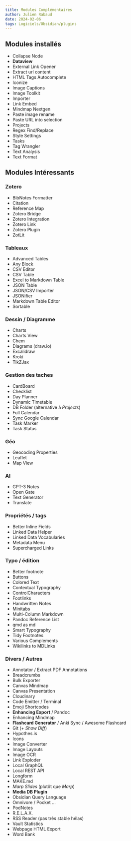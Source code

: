 ```yaml
---
title: Modules Complémentaires
author: Julien Rabaud
date: 2024-02-06
tags: Logiciels/Obsidian/plugins
---
```


## Modules installés

- Collapse Node
- **Dataview**
- External Link Opener
- Extract url content
- HTML Tags Autocomplete
- Iconize
- Image Captions
- Image Toolkit
- Importer
- Link Embed
- Mindmap Nextgen
- Paste image rename
- Paste URL into selection
- Projects
- Regex Find/Replace
- Style Settings
- Tasks
- Tag Wrangler
- Text Analysis
- Text Format


## Modules Intéressants

### Zotero

- BibNotes Formatter
- Citation
- Reference Map
- Zotero Bridge
- Zotero Integration
- Zotero Link
- Zotero Plugin
- ZotLit

### Tableaux

- Advanced Tables
- Any Block
- CSV Editor
- CSV Table
- Excel to Markdown Table
- JSON Table
- JSON/CSV Importer
- JSONifier
- Markdown Table Editor
- Sortable

### Dessin / Diagramme

- Charts
- Charts View
- Chem
- Diagrams (draw.io)
- Excalidraw
- Kroki
- TikZJax

### Gestion des taches

- CardBoard
- Checklist
- Day Planner
- Dynamic Timetable
- DB Folder (alternative à *Projects*)
- Full Calendar
- Sync Google Calendar
- Task Marker
- Task Status

### Géo

- Geocoding Properties
- Leaflet
- Map View

### AI

- GPT-3 Notes
- Open Gate
- Text Generator
- Translate

### Propriétés / tags

- Better Inline Fields
- Linked Data Helper
- Linked Data Vocabularies
- Metadata Menu
- Supercharged Links

### Typo / édition 

- Better footnote
- Buttons
- Colored Text
- Contextual Typography
- ControlCharacters
- Footlinks
- Handwritten Notes
- Minitabs
- Multi-Column Markdown
- Pandoc Reference List
- qmd as md
- Smart Typography
- Tidy Footnotes
- Various Complements
- Wikilinks to MDLinks

### Divers / Autres

- Annotator / Extract PDF Annotations
- Breadcrumbs
- Bulk Exporter
- Canvas Mindmap
- Canvas Presentation
- Cloudinary
- Code Emitter / Terminal
- Emoji Shortcodes
- **Enhancing Export** / Pandoc
- Enhancing Mindmap
- **Flashcard Generator** / Anki Sync / Awesome Flashcard
- Git (+ *Show Diff*)
- Hypothes.is
- Icons
- Image Converter
- Image Layouts
- Image OCR
- Link Exploder
- Local GraphQL
- Local REST API
- Longform
- MAKE.md
- *Marp Slides* (plutôt que *Marp*)
- **Media DB Plugin**
- Obsidian Query Language
- Omnivore / Pocket ...
- PodNotes
- R.E.L.A.X.
- RSS Reader (pas très stable hélas)
- Vault Statistics
- Webpage HTML Export
- Word Bank

